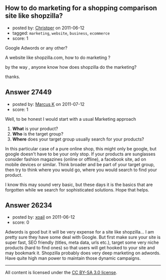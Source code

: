 ## How to do marketing for a shopping comparison site like shopzilla?

- posted by: [Christper](https://stackexchange.com/users/-1/11173-christper) on 2011-06-12
- tagged: `marketing`, `website`, `business`, `ecommerce`
- score: 1

Google Adwords or any other? 
 
A website like shopzilla.com, how to do marketing ?

by the way , anyone know how does shopzilla do the marketing?

thanks.


## Answer 27449

- posted by: [Marcus K](https://stackexchange.com/users/-1/11666-marcus-k) on 2011-07-12
- score: 1

Well, to be honest I would start with a usual Marketing approach

 1. **What** is your product?
 2. **Who** is the target group?
 3. **Where** does your target group usually search for your products?

In this particular case of a pure online shop, this might only be google, but google doesn't have to be your only stop. If your products are sunglasses consider fashion magazines (online or offline), a facebook site, ad on mobile devices or similar. Think broader and be part of your target group, then try to think where you would go, where you would search to find your product.

I know this may sound very basic, but these days it is the basics that are forgotten while we search for sophisticated solutions. Hope that helps.  


## Answer 26234

- posted by: [xoail](https://stackexchange.com/users/-1/10811-xoail) on 2011-06-12
- score: 0

Adwords is good but it will be very expense for a site like shopzilla... I am pretty sure they have some deal with Google. But first make sure your site is super fast, SEO friendly (titles, meta data, urls etc.), target some very niche products (hard to find ones) so that users will get hooked to your site and may bookmark it. 
Shopzilla probably does very deep marketing on adwords. Have quite high man power to maintain those dynamic campaigns.



---

All content is licensed under the [CC BY-SA 3.0 license](https://creativecommons.org/licenses/by-sa/3.0/).
